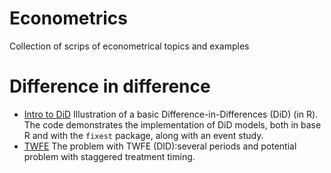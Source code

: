 # Econometrics

Collection of scrips of econometrical topics and examples 

# Difference in difference 
- [Intro to DiD](https://github.com/eal024/Econometrics/blob/master/intro_did.R) Illustration of a basic Difference-in-Differences (DiD) (in R). The code demonstrates the implementation of DiD models, both in base R and with the `fixest` package, along with an event study.
- [TWFE](https://github.com/eal024/Econometrics/blob/master/twfe.R) The problem with TWFE (DID):several periods and potential problem with staggered treatment timing. 
